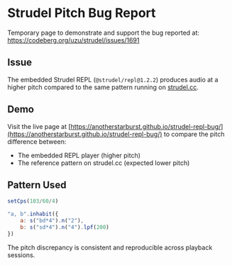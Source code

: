 # Strudel Pitch Bug Report

Temporary page to demonstrate and support the bug reported at: https://codeberg.org/uzu/strudel/issues/1691

## Issue

The embedded Strudel REPL (`@strudel/repl@1.2.2`) produces audio at a higher pitch compared to the same pattern running on [strudel.cc](https://strudel.cc).

## Demo

Visit the live page at [https://anotherstarburst.github.io/strudel-repl-bug/](https://anotherstarburst.github.io/strudel-repl-bug/) to compare the pitch difference between:
- The embedded REPL player (higher pitch)
- The reference pattern on strudel.cc (expected lower pitch)

## Pattern Used
```javascript
setCps(103/60/4)

"a, b".inhabit({
    a: s("bd*4").n("2"), 
    b: s("sd*4").n("4").lpf(200)
})
```

The pitch discrepancy is consistent and reproducible across playback sessions.
